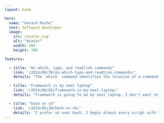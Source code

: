 ```yaml
---
layout: home

hero:
  name: "Gerard Roche"
  text: Software developer
  image:
    src: /avatar.svg
    alt: "Avatar"
    width: 100
    height: 100

features:

  - title: "On which, type, and readlink commands"
    link: '/2024/06/30/on-which-type-and-readlink-commands/'
    details: "The `which` command identifies the location of a command. It does this by searching the `PATH` for executable files."

  - title: "Framework is my next laptop"
    link: '/2024/06/03/framework-is-my-next-laptop/'
    details: "Framework is going to be my next laptop. I don't want to buy another laptop with Windows pre-installed. I don't use Windows. I don't see why I should have to pay for it."

  - title: "bash or sh"
    link: '/2024/05/30/bash-or-sh/'
    details: "I prefer sh over bash. I begin almost every script with the same four lines."
---
```


